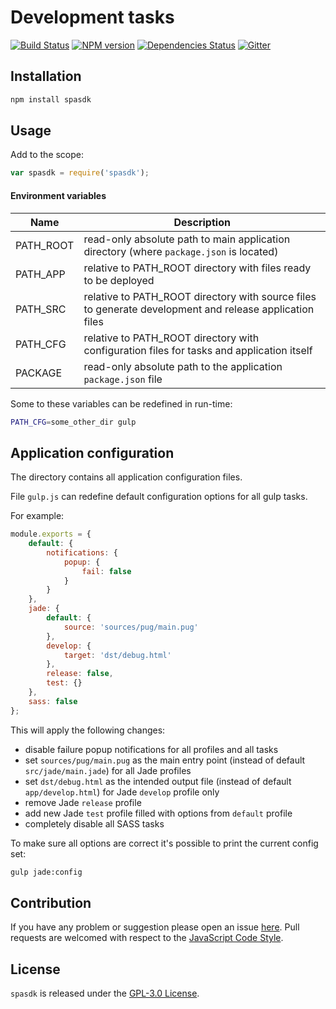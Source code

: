 Development tasks
=================

[![Build Status](https://img.shields.io/travis/spasdk/spasdk.svg?style=flat-square)](https://travis-ci.org/spasdk/spasdk)
[![NPM version](https://img.shields.io/npm/v/spasdk.svg?style=flat-square)](https://www.npmjs.com/package/spasdk)
[![Dependencies Status](https://img.shields.io/david/spasdk/spasdk.svg?style=flat-square)](https://david-dm.org/spasdk/spasdk)
[![Gitter](https://img.shields.io/badge/gitter-join%20chat-blue.svg?style=flat-square)](https://gitter.im/DarkPark/spasdk)


## Installation ##

```bash
npm install spasdk
```


## Usage ##

Add to the scope:

```js
var spasdk = require('spasdk');
```

#### Environment variables

 Name      | Description
-----------|-------------
 PATH_ROOT | read-only absolute path to main application directory (where `package.json` is located)
 PATH_APP  | relative to PATH_ROOT directory with files ready to be deployed
 PATH_SRC  | relative to PATH_ROOT directory with source files to generate development and release application files
 PATH_CFG  | relative to PATH_ROOT directory with configuration files for tasks and application itself
 PACKAGE   | read-only absolute path to the application `package.json` file

Some to these variables can be redefined in run-time:

```bash
PATH_CFG=some_other_dir gulp
```


## Application configuration ##

The directory contains all application configuration files.

File `gulp.js` can redefine default configuration options for all gulp tasks.

For example:

```js
module.exports = {
    default: {
        notifications: {
            popup: {
                fail: false
            }
        }
    },
    jade: {
        default: {
            source: 'sources/pug/main.pug'
        },
        develop: {
            target: 'dst/debug.html'
        },
        release: false,
        test: {}
    },
    sass: false
};
```

This will apply the following changes:

* disable failure popup notifications for all profiles and all tasks
* set `sources/pug/main.pug` as the main entry point (instead of default `src/jade/main.jade`) for all Jade profiles
* set `dst/debug.html` as  the intended output file (instead of default `app/develop.html`) for Jade `develop` profile only
* remove Jade `release` profile
* add new Jade `test` profile filled with options from `default` profile
* completely disable all SASS tasks


To make sure all options are correct it's possible to print the current config set:

```bash
gulp jade:config
```


## Contribution ##

If you have any problem or suggestion please open an issue [here](https://github.com/spasdk/spasdk/issues).
Pull requests are welcomed with respect to the [JavaScript Code Style](https://github.com/DarkPark/jscs).


## License ##

`spasdk` is released under the [GPL-3.0 License](http://opensource.org/licenses/GPL-3.0).
